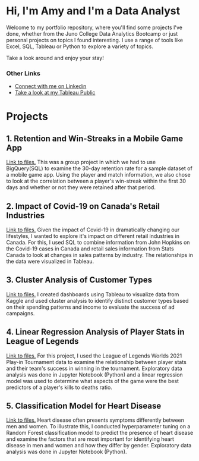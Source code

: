 # Hi, I'm Amy and I'm a Data Analyst
Welcome to my portfolio repository, where you'll find some projects I've done, whether from the Juno College Data Analytics Bootcamp or just personal projects on topics I found interesting. I use a range of tools like Excel, SQL, Tableau or Python to explore a variety of topics. 

Take a look around and enjoy your stay!

### Other Links
- [Connect with me on Linkedin](https://www.linkedin.com/in/amy-yishan-wong)
- [Take a look at my Tableau Public](https://public.tableau.com/app/profile/amy.wong2810#!/)

# Projects

## 1. Retention and Win-Streaks in a Mobile Game App
[Link to files.](https://github.com/amyw0ng/Portfolio/tree/main/1.%20Retention%20and%20Win-Streaks%20(Mobile%20Game)) This was a group project in which we had to use BigQuery(SQL) to examine the 30-day retention rate for a sample dataset of a mobile game app. Using the player and match information, we also chose to look at the correlation between a player's win-streak within the first 30 days and whether or not they were retained after that period. 

## 2. Impact of Covid-19 on Canada's Retail Industries
[Link to files.](https://github.com/amyw0ng/Portfolio/tree/main/2.%20Impact%20of%20Covid-19%20on%20Retail) Given the impact of Covid-19 in dramatically changing our lifestyles, I wanted to explore it's impact on different retail industries in Canada. For this, I used SQL to combine information from John Hopkins on the Covid-19 cases in Canada and retail sales information from Stats Canada to look at changes in sales patterns by industry. The relationships in the data were visualized in Tableau. 

## 3. Cluster Analysis of Customer Types
[Link to files.](https://github.com/amyw0ng/Portfolio/tree/main/3.%20Cluster%20Analysis%20of%20Customer%20Types) I created dashboards using Tableau to visualize data from Kaggle and used cluster analysis to identify distinct customer types based on their spending patterns and income to evaluate the success of ad campaigns. 

## 4. Linear Regression Analysis of Player Stats in League of Legends
[Link to files.]() For this project, I used the League of Legends Worlds 2021 Play-in Tournament data to examine the relationship between player stats and their team's success in winning in the tournament. Exploratory data analysis was done in Jupyter Notebook (Python) and a linear regression model was used to determine what aspects of the game were the best predictors of a player's kills to deaths ratio. 

## 5. Classification Model for Heart Disease
[Link to files.]() Heart disease often presents symptoms differently between men and women. To illustrate this, I conducted hyperparameter tuning on a Random Forest classification model to predict the presence of heart disease and examine the factors that are most important for identifying heart disease in men and women and how they differ by gender. Exploratory data analysis was done in Jupyter Notebook (Python). 
